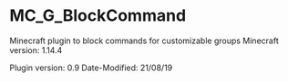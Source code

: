 # MC_G_BlockCommand
Minecraft plugin to block commands for customizable groups
Minecraft version: 1.14.4

Plugin version: 0.9
Date-Modified: 21/08/19
